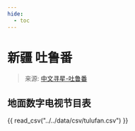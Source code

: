 ```yaml
---
hide:
  - toc
---
```


# 新疆 吐鲁番

> 来源: [中文寻星-吐鲁番](http://dtmb.saoing.com/tulufan.htm)

## 地面数字电视节目表

{{ read_csv("../../data/csv/tulufan.csv") }}
